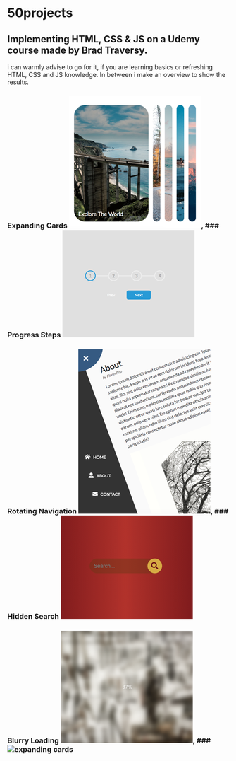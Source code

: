 # 50projects

## Implementing HTML, CSS &amp; JS on a Udemy course made by Brad Traversy.

i can warmly advise to go for it, if you are learning basics or refreshing HTML, CSS and JS knowledge.
In between i make an overview to show the results.

### Expanding Cards ![expanding cards](images/01.png), ### Progress Steps ![progress steps](images/02.png)

### Rotating Navigation ![rotating navigation](images/03.png), ### Hidden Search ![hidden search](images/04.png)

### Blurry Loading ![blurry loading](images/05.png), ### ![expanding cards](images/06.png)
